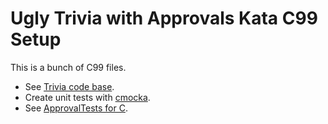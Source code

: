 # Ugly Trivia with Approvals Kata C99 Setup

This is a bunch of C99 files.

* See [Trivia code base](https://github.com/caradojo/trivia).
* Create unit tests with [cmocka](https://cmocka.org/).
* See [ApprovalTests for C](https://github.com/codecop/ApprovalTests.c).
